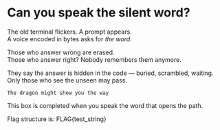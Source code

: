 # Can you speak the silent word?


The old terminal flickers. A prompt appears.  
A voice encoded in bytes asks for *the word*.

Those who answer wrong are erased.  
Those who answer right? Nobody remembers them anymore.

They say the answer is hidden in the code — buried, scrambled, waiting.  
Only those who see the unseen may pass.

`The dragon might show you the way`

This box is completed when you speak the word that opens the path.

Flag structure is: FLAG{test_string}
